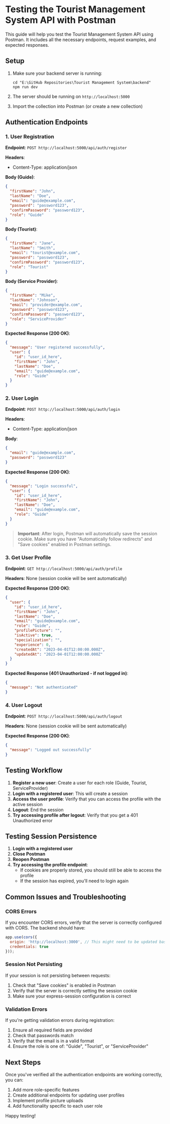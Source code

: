 # Testing the Tourist Management System API with Postman

This guide will help you test the Tourist Management System API using Postman. It includes all the necessary endpoints, request examples, and expected responses.

## Setup

1. Make sure your backend server is running:
   ```
   cd "E:\GitHub Repositories\Tourist Management System\backend"
   npm run dev
   ```
   
2. The server should be running on `http://localhost:5000`

3. Import the collection into Postman (or create a new collection)

## Authentication Endpoints

### 1. User Registration

**Endpoint**: `POST http://localhost:5000/api/auth/register`

**Headers**:
- Content-Type: application/json

**Body (Guide)**:
```json
{
  "firstName": "John",
  "lastName": "Doe",
  "email": "guide@example.com",
  "password": "password123",
  "confirmPassword": "password123",
  "role": "Guide"
}
```

**Body (Tourist)**:
```json
{
  "firstName": "Jane",
  "lastName": "Smith",
  "email": "tourist@example.com",
  "password": "password123",
  "confirmPassword": "password123",
  "role": "Tourist"
}
```

**Body (Service Provider)**:
```json
{
  "firstName": "Mike",
  "lastName": "Johnson",
  "email": "provider@example.com",
  "password": "password123",
  "confirmPassword": "password123",
  "role": "ServiceProvider"
}
```

**Expected Response (200 OK)**:
```json
{
  "message": "User registered successfully",
  "user": {
    "id": "user_id_here",
    "firstName": "John",
    "lastName": "Doe",
    "email": "guide@example.com",
    "role": "Guide"
  }
}
```

### 2. User Login

**Endpoint**: `POST http://localhost:5000/api/auth/login`

**Headers**:
- Content-Type: application/json

**Body**:
```json
{
  "email": "guide@example.com",
  "password": "password123"
}
```

**Expected Response (200 OK)**:
```json
{
  "message": "Login successful",
  "user": {
    "id": "user_id_here",
    "firstName": "John",
    "lastName": "Doe",
    "email": "guide@example.com",
    "role": "Guide"
  }
}
```

> **Important**: After login, Postman will automatically save the session cookie. Make sure you have "Automatically follow redirects" and "Save cookies" enabled in Postman settings.

### 3. Get User Profile

**Endpoint**: `GET http://localhost:5000/api/auth/profile`

**Headers**: None (session cookie will be sent automatically)

**Expected Response (200 OK)**:
```json
{
  "user": {
    "id": "user_id_here",
    "firstName": "John",
    "lastName": "Doe",
    "email": "guide@example.com",
    "role": "Guide",
    "profilePicture": "",
    "isActive": true,
    "specialization": "",
    "experience": 0,
    "createdAt": "2023-04-01T12:00:00.000Z",
    "updatedAt": "2023-04-01T12:00:00.000Z"
  }
}
```

**Expected Response (401 Unauthorized - if not logged in)**:
```json
{
  "message": "Not authenticated"
}
```

### 4. User Logout

**Endpoint**: `POST http://localhost:5000/api/auth/logout`

**Headers**: None (session cookie will be sent automatically)

**Expected Response (200 OK)**:
```json
{
  "message": "Logged out successfully"
}
```

## Testing Workflow

1. **Register a new user**: Create a user for each role (Guide, Tourist, ServiceProvider)
2. **Login with a registered user**: This will create a session
3. **Access the user profile**: Verify that you can access the profile with the active session
4. **Logout**: End the session
5. **Try accessing profile after logout**: Verify that you get a 401 Unauthorized error

## Testing Session Persistence

1. **Login with a registered user**
2. **Close Postman**
3. **Reopen Postman**
4. **Try accessing the profile endpoint**:
   - If cookies are properly stored, you should still be able to access the profile
   - If the session has expired, you'll need to login again

## Common Issues and Troubleshooting

### CORS Errors

If you encounter CORS errors, verify that the server is correctly configured with CORS. The backend should have:

```javascript
app.use(cors({
  origin: 'http://localhost:3000', // This might need to be updated based on your setup
  credentials: true
}));
```

### Session Not Persisting

If your session is not persisting between requests:

1. Check that "Save cookies" is enabled in Postman
2. Verify that the server is correctly setting the session cookie
3. Make sure your express-session configuration is correct

### Validation Errors

If you're getting validation errors during registration:
1. Ensure all required fields are provided
2. Check that passwords match
3. Verify that the email is in a valid format
4. Ensure the role is one of: "Guide", "Tourist", or "ServiceProvider"

## Next Steps

Once you've verified all the authentication endpoints are working correctly, you can:

1. Add more role-specific features
2. Create additional endpoints for updating user profiles
3. Implement profile picture uploads
4. Add functionality specific to each user role

Happy testing!
